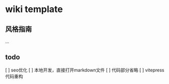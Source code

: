 # wiki template


## 风格指南

...
## todo

[ ] seo优化
[ ] 本地开发，直接打开markdown文件
[ ] 代码部分省略
[ ] vitepress 代码重构
